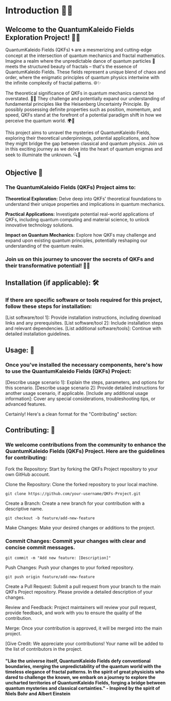 # Introduction 🌌✨
## Welcome to the QuantumKaleido Fields Exploration Project! 🚀🔬

QuantumKaleido Fields (QKFs) 🌀 are a mesmerizing and cutting-edge concept at the intersection of quantum mechanics and fractal mathematics. Imagine a realm where the unpredictable dance of quantum particles 🌠 meets the structured beauty of fractals – that's the essence of QuantumKaleido Fields. These fields represent a unique blend of chaos and order, where the enigmatic principles of quantum physics intertwine with the infinite complexity of fractal patterns. 🌐✨

The theoretical significance of QKFs in quantum mechanics cannot be overstated. 🧠💫 They challenge and potentially expand our understanding of fundamental principles like the Heisenberg Uncertainty Principle. By possibly possessing definite properties such as position, momentum, and speed, QKFs stand at the forefront of a potential paradigm shift in how we perceive the quantum world. 🌍🔄

This project aims to unravel the mysteries of QuantumKaleido Fields, exploring their theoretical underpinnings, potential applications, and how they might bridge the gap between classical and quantum physics. Join us in this exciting journey as we delve into the heart of quantum enigmas and seek to illuminate the unknown. 🔍🌟

## Objective 🎯

### The QuantumKaleido Fields (QKFs) Project aims to:

**Theoretical Exploration:** Delve deep into QKFs' theoretical foundations to understand their unique properties and implications in quantum mechanics.

**Practical Applications:** Investigate potential real-world applications of QKFs, including quantum computing and material science, to unlock innovative technology solutions.

**Impact on Quantum Mechanics:** Explore how QKFs may challenge and expand upon existing quantum principles, potentially reshaping our understanding of the quantum realm.

### Join us on this journey to uncover the secrets of QKFs and their transformative potential! 🌌🔬

## Installation (if applicable): 🛠️

### If there are specific software or tools required for this project, follow these steps for installation:

[List software/tool 1]: Provide installation instructions, including download links and any prerequisites.
[List software/tool 2]: Include installation steps and relevant dependencies.
[List additional software/tools]: Continue with detailed installation guidelines.

## Usage: 🚀

### Once you've installed the necessary components, here's how to use the QuantumKaleido Fields (QKFs) Project:

[Describe usage scenario 1]: Explain the steps, parameters, and options for this scenario.
[Describe usage scenario 2]: Provide detailed instructions for another usage scenario, if applicable.
[Include any additional usage information]: Cover any special considerations, troubleshooting tips, or advanced features.

Certainly! Here's a clean format for the "Contributing" section:

## Contributing: 🤝

### We welcome contributions from the community to enhance the QuantumKaleido Fields (QKFs) Project. Here are the guidelines for contributing:

 Fork the Repository: Start by forking the QKFs Project repository to your own GitHub account.

Clone the Repository: Clone the forked repository to your local machine.

```
git clone https://github.com/your-username/QKFs-Project.git
```

Create a Branch: Create a new branch for your contribution with a descriptive name.

```
git checkout -b feature/add-new-feature
```
Make Changes: Make your desired changes or additions to the project.

### Commit Changes: Commit your changes with clear and concise commit messages.

```
git commit -m "Add new feature: [Description]"
```
Push Changes: Push your changes to your forked repository.
```
git push origin feature/add-new-feature
```
Create a Pull Request: Submit a pull request from your branch to the main QKFs Project repository. Please provide a detailed description of your changes.

Review and Feedback: Project maintainers will review your pull request, provide feedback, and work with you to ensure the quality of the contribution.

Merge: Once your contribution is approved, it will be merged into the main project.

[Give Credit: We appreciate your contributions! Your name will be added to the list of contributors in the project.

#### "Like the universe itself, QuantumKaleido Fields defy conventional boundaries, merging the unpredictability of the quantum world with the timeless elegance of fractal patterns. In the spirit of great physicists who dared to challenge the known, we embark on a journey to explore the uncharted territories of QuantumKaleido Fields, forging a bridge between quantum mysteries and classical certainties." - Inspired by the spirit of Niels Bohr and Albert Einstein

